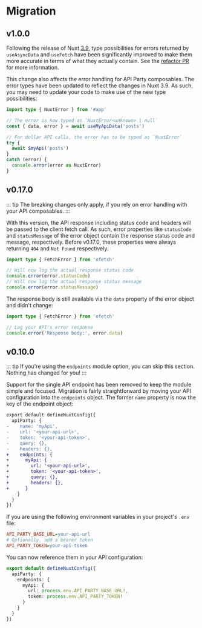 # Migration

## v1.0.0

Following the release of Nuxt [3.9](https://github.com/nuxt/nuxt/releases/tag/v3.9.0), type possibilities for errors returned by `useAsyncData` and `useFetch` have been significantly improved to make them more accurate in terms of what they actually contain. See the [refactor PR](https://github.com/nuxt/nuxt/pull/24396) for more information.

This change also affects the error handling for API Party composables. The error types have been updated to reflect the changes in Nuxt 3.9. As such, you may need to update your code to make use of the new type possibilities:

```ts
import type { NuxtError } from '#app'

// The error is now typed as `NuxtError<unknown> | null`
const { data, error } = await useMyApiData('posts')

// For dollar API calls, the error has to be typed as `NuxtError`
try {
  await $myApi('posts')
}
catch (error) {
  console.error(error as NuxtError)
}
```

## v0.17.0

::: tip
The breaking changes only apply, if you rely on error handling with your API composables.
:::

With this version, the API response including status code and headers will be passed to the client fetch call. As such, error properties like `statusCode` and `statusMessage` of the error object contain the response status code and message, respectively. Before v0.17.0, these properties were always returning `404` and `Not Found` respectively.

```ts
import type { FetchError } from 'ofetch'

// Will now log the actual response status code
console.error(error.statusCode)
// Will now log the actual response status message
console.error(error.statusMessage)
```

The response body is still available via the `data` property of the error object and didn't change:

```ts
import type { FetchError } from 'ofetch'

// Log your API's error response
console.error('Response body:', error.data)
```

## v0.10.0

::: tip
If you're using the `endpoints` module option, you can skip this section. Nothing has changed for you!
:::

Support for the single API endpoint has been removed to keep the module simple and focused. Migration is fairly straightforward by moving your API configuration into the `endpoints` object. The former `name` property is now the key of the endpoint object:

```diff
export default defineNuxtConfig({
  apiParty: {
-    name: 'myApi',
-    url: '<your-api-url>',
-    token: '<your-api-token>',
-    query: {},
-    headers: {},
+    endpoints: {
+      myApi: {
+        url: '<your-api-url>',
+        token: '<your-api-token>',
+        query: {},
+        headers: {},
+      }
    }
  }
})
```

If you are using the following environment variables in your project's `.env` file:

```ini
API_PARTY_BASE_URL=your-api-url
# Optionally, add a bearer token
API_PARTY_TOKEN=your-api-token
```

You can now reference them in your API configuration:

```ts
export default defineNuxtConfig({
  apiParty: {
    endpoints: {
      myApi: {
        url: process.env.API_PARTY_BASE_URL!,
        token: process.env.API_PARTY_TOKEN!
      }
    }
  }
})
```
